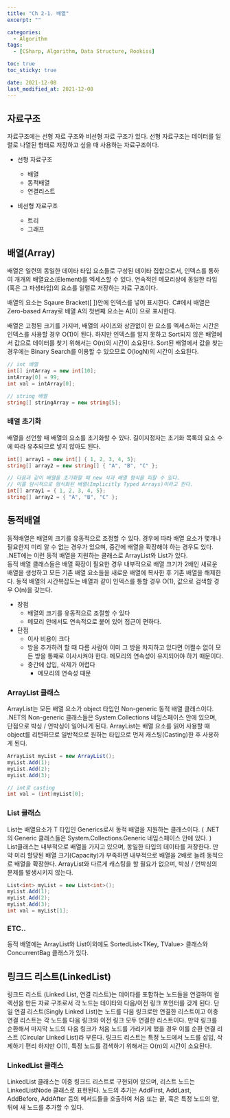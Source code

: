 ```yaml
---
title: "Ch 2-1. 배열"
excerpt: ""

categories:
  - Algorithm
tags:
  - [CSharp, Algorithm, Data Structure, Rookiss]

toc: true
toc_sticky: true

date: 2021-12-08
last_modified_at: 2021-12-08
---
```


## 자료구조

자료구조에는 선형 자료 구조와 비선형 자료 구조가 있다. 선형 자료구조는 데이터를 일렬로 나열된 형태로 저장하고 싶을 때 사용하는 자료구조이다.

- 선형 자료구조

  - 배열
  - 동적배열
  - 연결리스트

- 비선형 자료구조
  - 트리
  - 그래프

## 배열(Array)

배열은 일련의 동일한 데이타 타입 요소들로 구성된 데이타 집합으로서, 인덱스를 통하여 개개의 배열요소(Element)를 엑세스할 수 있다. 연속적인 메모리상에 동일한 타입(혹은 그 파생타입)의 요소를 일렬로 저장하는 자료 구조이다.

배열의 요소는 Sqaure Bracket([ ])안에 인덱스를 넣어 표시한다. C#에서 배열은 Zero-based Array로 배열 A의 첫번째 요소는 A[0] 으로 표시한다.

배열은 고정된 크기를 가지며, 배열의 사이즈와 상관없이 한 요소를 엑세스하는 시간은 인덱스를 사용할 경우 O(1)이 된다. 하지만 인덱스를 알지 못하고 Sort되지 않은 배열에서 값으로 데이터를 찾기 위해서는 O(n)의 시간이 소요된다. Sort된 배열에서 값을 찾는 경우에는 Binary Search를 이용할 수 있으므로 O(logN)의 시간이 소요된다.

```csharp
// int 배열
int[] intArray = new int[10];
intArray[0] = 99;
int val = intArray[0];

// string 배열
string[] stringArray = new string[5];

```

### 배열 초기화

배열을 선언할 때 배열의 요소를 초기화할 수 있다. 길이지정자는 초기화 목록의 요소 수에 따라 유추되므로 넣지 않아도 된다.

```csharp
int[] array1 = new int[] { 1, 2, 3, 4, 5};
string[] array2 = new string[] { "A", "B", "C" };

// 다음과 같이 배열을 초기화할 때 new 식과 배열 형식을 피할 수 있다.
// 이를 암시적으로 형식화된 배열(Implicitly Typed Arrays)이라고 한다.
int[] array1 = { 1, 2, 3, 4, 5};
string[] array2 = { "A", "B", "C" };
```

## 동적배열

동적배열은 배열의 크기를 유동적으로 조정할 수 있다. 경우에 따라 배열 요소가 몇개나 필요한지 미리 알 수 없는 경우가 있으며, 중간에 배열을 확장해야 하는 경우도 있다. .NET에는 이런 동적 배열을 지원하는 클래스로 ArrayList와 List<T>가 있다.  
동적 배열 클래스들은 배열 확장이 필요한 경우 내부적으로 배열 크기가 2배인 새로운 배열을 생성하고 모든 기존 배열 요소들을 새로운 배열에 복사한 후 기존 배열을 해제한다. 동적 배열의 시간복잡도는 배열과 같이 인덱스를 통할 경우 O(1), 값으로 검색할 경우 O(n)을 갖는다.

- 장점
  - 배열의 크기를 유동적으로 조절할 수 있다
  - 메모리 안에서도 연속적으로 붙어 있어 접근이 편하다.
- 단점
  - 이사 비용이 크다
  - 방을 추가하려 할 때 다름 사람이 이미 그 방을 차지하고 있다면 어쩔수 없이 모든 방을 통째로 이사시켜야 한다. 메모리의 연속성이 유지되어야 하기 때문이다.
  - 중간에 삽입, 삭제가 어렵다
    - 메모리의 연속성 때문

### ArrayList 클래스

ArrayList는 모든 배열 요소가 object 타입인 Non-generic 동적 배열 클래스이다. .NET의 Non-generic 클래스들은 System.Collections 네임스페이스 안에 있으며, 단점으로 박싱 / 언박싱이 일어나게 된다. ArrayList는 배열 요소를 읽어 사용할 때 object를 리턴하므로 일반적으로 원하는 타입으로 먼저 캐스팅(Casting)한 후 사용하게 된다.

```csharp
ArrayList myList = new ArrayList();
myList.Add(1);
myList.Add(2);
myList.Add(3);

// int로 casting
int val = (int)myList[0];
```

### List<T> 클래스

List<T>는 배열요소가 T 타입인 Generics로서 동적 배열을 지원하는 클래스이다. ( .NET의 Generic 클래스들은 System.Collections.Generic 네임스페이스 안에 있다. )  
List클래스는 내부적으로 배열을 가지고 있으며, 동일한 타입의 데이타를 저장한다. 만약 미리 할당된 배열 크기(Capacity)가 부족하면 내부적으로 배열을 2배로 늘려 동적으로 배열을 확장한다. ArrayList와 다르게 캐스팅을 할 필요가 없으며, 박싱 / 언박싱의 문제를 발생시키지 않는다.

```csharp
List<int> myList = new List<int>();
myList.Add(1);
myList.Add(2);
myList.Add(3);
int val = myList[1];
```

### ETC..

동적 배열에는 ArrayList와 List<T>이외에도 SortedList<TKey, TValue> 클래스와 ConcurrentBag 클래스가 있다.

## 링크드 리스트(LinkedList)

링크드 리스트 (Linked List, 연결 리스트)는 데이타를 포함하는 노드들을 연결하여 컬렉션을 만든 자료 구조로서 각 노드는 데이타와 다음/이전 링크 포인터를 갖게 된다. 단일 연결 리스트(Singly Linked List)는 노드를 다음 링크로만 연결한 리스트이고 이중 연결 리스트는 각 노드를 다음 링크와 이전 링크 모두 연결한 리스트이다. 만약 링크를 순환해서 마지막 노드의 다음 링크가 처음 노드를 가리키게 했을 경우 이를 순환 연결 리스트 (Circular Linked List)라 부른다.
링크드 리스트는 특정 노드에서 노드를 삽입, 삭제하기 편리 하지만 O(1), 특정 노드를 검색하기 위해서는 O(n)의 시간이 소요된다.

### LinkedList<T> 클래스

LinkedList 클래스는 이중 링크드 리스트로 구현되어 있으며, 리스트 노드는 LinkedListNode 클래스로 표현된다. 노드의 추가는 AddFirst, AddLast, AddBefore, AddAfter 등의 메서드들을 호출하여 처음 또는 끝, 혹은 특정 노드의 앞, 뒤에 새 노드를 추가할 수 있다.
